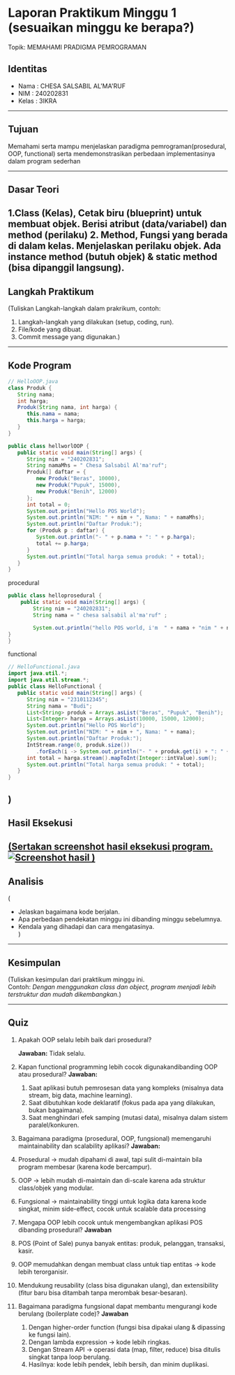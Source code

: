 # Laporan Praktikum Minggu 1 (sesuaikan minggu ke berapa?)
Topik: MEMAHAMI PRADIGMA PEMROGRAMAN 

## Identitas
- Nama  : CHESA SALSABIL AL'MA'RUF
- NIM   : 240202831
- Kelas : 3IKRA

---

## Tujuan
Memahami serta mampu menjelaskan paradigma pemrograman(prosedural, OOP, functional) serta mendemonstrasikan perbedaan implementasinya dalam program sederhan

---

## Dasar Teori
1.Class (Kelas), Cetak biru (blueprint) untuk membuat objek. Berisi atribut (data/variabel) dan method (perilaku)
2. Method, Fungsi yang berada di dalam kelas. Menjelaskan perilaku objek. Ada instance method (butuh objek) & static method (bisa dipanggil langsung).
---

## Langkah Praktikum
(Tuliskan Langkah-langkah dalam prakrikum, contoh:
1. Langkah-langkah yang dilakukan (setup, coding, run).  
2. File/kode yang dibuat.  
3. Commit message yang digunakan.)

---

## Kode Program


```java
// HelloOOP.java
class Produk {
   String nama;
   int harga;
   Produk(String nama, int harga) {
      this.nama = nama;
      this.harga = harga;
   }
}

public class hellworlOOP {
   public static void main(String[] args) {
      String nim = "240202831";
      String namaMhs = " Chesa Salsabil Al'ma'ruf";
      Produk[] daftar = {
         new Produk("Beras", 10000),
         new Produk("Pupuk", 15000),
         new Produk("Benih", 12000)
      };
      int total = 0;
      System.out.println("Hello POS World");
      System.out.println("NIM: " + nim + ", Nama: " + namaMhs);
      System.out.println("Daftar Produk:");
      for (Produk p : daftar) {
         System.out.println("- " + p.nama + ": " + p.harga);
         total += p.harga;
      }
      System.out.println("Total harga semua produk: " + total);
   }
}
```
procedural
```java
public class helloprosedural {
    public static void main(String[] args) {
        String nim = "240202831";
        String nama = " chesa salsabil al'ma'ruf" ;

        System.out.println("hello POS world, i'm  " + nama + "nim " + nim);
}
}
```
functional
```java
// HelloFunctional.java
import java.util.*;
import java.util.stream.*;
public class HelloFunctional {
   public static void main(String[] args) {
      String nim = "2310112345";
      String nama = "Budi";
      List<String> produk = Arrays.asList("Beras", "Pupuk", "Benih");
      List<Integer> harga = Arrays.asList(10000, 15000, 12000);
      System.out.println("Hello POS World");
      System.out.println("NIM: " + nim + ", Nama: " + nama);
      System.out.println("Daftar Produk:");
      IntStream.range(0, produk.size())
         .forEach(i -> System.out.println("- " + produk.get(i) + ": " + harga.get(i)));
      int total = harga.stream().mapToInt(Integer::intValue).sum();
      System.out.println("Total harga semua produk: " + total);
   }
}
```
)
---

## Hasil Eksekusi
[(Sertakan screenshot hasil eksekusi program.  
![Screenshot hasil](screenshots/hasil.png)
)](https://github.com/chesaalmaruf/oop-202501-240202831/tree/main/praktikum/week1-setup-hello-pos/screenshoot)
---

## Analisis
(
- Jelaskan bagaimana kode berjalan.  
- Apa perbedaan pendekatan minggu ini dibanding minggu sebelumnya.  
- Kendala yang dihadapi dan cara mengatasinya.  
)
---

## Kesimpulan
(Tuliskan kesimpulan dari praktikum minggu ini.  
Contoh: *Dengan menggunakan class dan object, program menjadi lebih terstruktur dan mudah dikembangkan.*)

---

## Quiz
1. Apakah OOP selalu lebih baik dari prosedural? 
 
   **Jawaban:**   Tidak selalu.

2. Kapan functional programming lebih cocok digunakandibanding OOP atau prosedural? 
   **Jawaban:**
   1. Saat aplikasi butuh pemrosesan data yang kompleks (misalnya data stream, big data, machine learning).
   2. Saat dibutuhkan kode deklaratif (fokus pada apa yang dilakukan, bukan bagaimana).
   3. Saat menghindari efek samping (mutasi data), misalnya dalam sistem paralel/konkuren.
 

3. Bagaimana paradigma (prosedural, OOP, fungsional)
memengaruhi maintainability dan scalability aplikasi? 
   **Jawaban:**
  1.  Prosedural → mudah dipahami di awal, tapi sulit di-maintain bila program membesar (karena kode bercampur).
  2.  OOP → lebih mudah di-maintain dan di-scale karena ada struktur class/objek yang modular.
  3.  Fungsional → maintainability tinggi untuk logika data karena kode singkat, minim side-effect, cocok untuk scalable data processing

4.  Mengapa OOP lebih cocok untuk mengembangkan
aplikasi POS dibanding prosedural?
**Jawaban**
   1. POS (Point of Sale) punya banyak entitas: produk, pelanggan, transaksi, kasir.
   2. OOP memudahkan dengan membuat class untuk tiap entitas → kode lebih terorganisir.
   3. Mendukung reusability (class bisa digunakan ulang), dan extensibility (fitur baru bisa ditambah tanpa merombak besar-besaran).
      
5. Bagaimana paradigma fungsional dapat membantu
mengurangi kode berulang (boilerplate code)?
**Jawaban**
   1. Dengan higher-order function (fungsi bisa dipakai ulang & dipassing ke fungsi lain).
   2. Dengan lambda expression → kode lebih ringkas.
   3. Dengan Stream API → operasi data (map, filter, reduce) bisa ditulis singkat tanpa loop berulang.
   4. Hasilnya: kode lebih pendek, lebih bersih, dan minim duplikasi.




